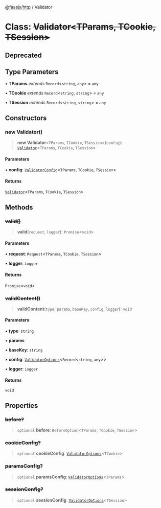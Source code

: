 [@faasjs/http](../README.md) / Validator

# Class: ~~Validator\<TParams, TCookie, TSession\>~~

## Deprecated

## Type Parameters

• **TParams** *extends* `Record`\<`string`, `any`\> = `any`

• **TCookie** *extends* `Record`\<`string`, `string`\> = `any`

• **TSession** *extends* `Record`\<`string`, `string`\> = `any`

## Constructors

### new Validator()

> **new Validator**\<`TParams`, `TCookie`, `TSession`\>(`config`): [`Validator`](Validator.md)\<`TParams`, `TCookie`, `TSession`\>

#### Parameters

• **config**: [`ValidatorConfig`](../type-aliases/ValidatorConfig.md)\<`TParams`, `TCookie`, `TSession`\>

#### Returns

[`Validator`](Validator.md)\<`TParams`, `TCookie`, `TSession`\>

## Methods

### ~~valid()~~

> **valid**(`request`, `logger`): `Promise`\<`void`\>

#### Parameters

• **request**: `Request`\<`TParams`, `TCookie`, `TSession`\>

• **logger**: `Logger`

#### Returns

`Promise`\<`void`\>

### ~~validContent()~~

> **validContent**(`type`, `params`, `baseKey`, `config`, `logger`): `void`

#### Parameters

• **type**: `string`

• **params**

• **baseKey**: `string`

• **config**: [`ValidatorOptions`](../type-aliases/ValidatorOptions.md)\<`Record`\<`string`, `any`\>\>

• **logger**: `Logger`

#### Returns

`void`

## Properties

### ~~before?~~

> `optional` **before**: `BeforeOption`\<`TParams`, `TCookie`, `TSession`\>

### ~~cookieConfig?~~

> `optional` **cookieConfig**: [`ValidatorOptions`](../type-aliases/ValidatorOptions.md)\<`TCookie`\>

### ~~paramsConfig?~~

> `optional` **paramsConfig**: [`ValidatorOptions`](../type-aliases/ValidatorOptions.md)\<`TParams`\>

### ~~sessionConfig?~~

> `optional` **sessionConfig**: [`ValidatorOptions`](../type-aliases/ValidatorOptions.md)\<`TSession`\>
